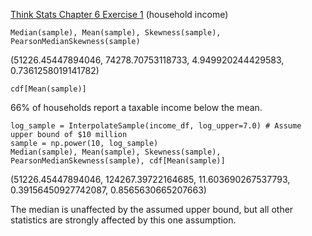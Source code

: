 [Think Stats Chapter 6 Exercise 1](http://greenteapress.com/thinkstats2/html/thinkstats2007.html#toc60) (household income)

```
Median(sample), Mean(sample), Skewness(sample), PearsonMedianSkewness(sample)
```
(51226.45447894046, 74278.70753118733, 4.949920244429583, 0.7361258019141782)

```
cdf[Mean(sample)]
```
66% of households report a taxable income below the mean.

```
log_sample = InterpolateSample(income_df, log_upper=7.0) # Assume upper bound of $10 million
sample = np.power(10, log_sample)
Median(sample), Mean(sample), Skewness(sample), PearsonMedianSkewness(sample), cdf[Mean(sample)]
```
(51226.45447894046,
 124267.39722164685,
 11.603690267537793,
 0.39156450927742087,
 0.8565630665207663)
 
The median is unaffected by the assumed upper bound, but all other statistics are strongly affected by this one assumption.
